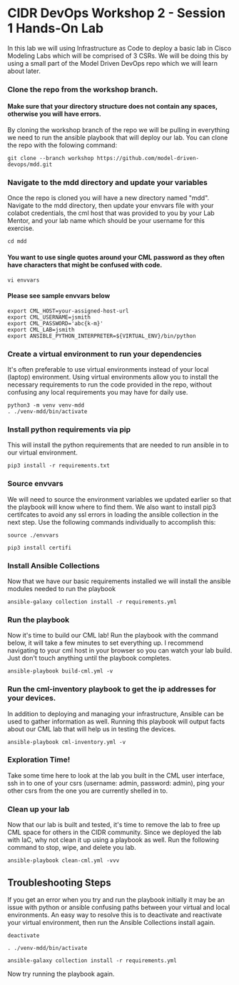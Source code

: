 # CIDR DevOps Workshop 2 - Session 1 Hands-On Lab
In this lab we will using Infrastructure as Code to deploy a basic lab in Cisco Modeling Labs which will be comprised of 3 CSRs.  We will be doing this by using a small part of the Model Driven DevOps repo which we will learn about later. 

### Clone the repo from the workshop branch.
#### Make sure that your directory structure does not contain any spaces, otherwise you will have errors.
By cloning the workshop branch of the repo we will be pulling in everything we need to run the ansible playbook that will deploy our lab.  You can clone the repo with the folowing command:
```
git clone --branch workshop https://github.com/model-driven-devops/mdd.git
```

### Navigate to the mdd directory and update your variables
Once the repo is cloned you will have a new directory named "mdd".  Navigate to the mdd directory, then update your envvars file with your colabot credentials, the cml host that was provided to you by your Lab Mentor, and your lab name which should be your username for this exercise.
```
cd mdd
```
#### You want to use single quotes around your CML password as they often have characters that might be confused with code.
```
vi envvars
```
#### Please see sample envvars below
```
export CML_HOST=your-assigned-host-url
export CML_USERNAME=jsmith
export CML_PASSWORD='abc{k-m}'
export CML_LAB=jsmith
export ANSIBLE_PYTHON_INTERPRETER=${VIRTUAL_ENV}/bin/python
```

### Create a virtual environment to run your dependencies
It's often preferable to use virtual environments instead of your local (laptop) environment.  Using virtual environments allow you to install the necessary requirements to run the code provided in the repo, without confusing any local requirements you may have for daily use.  
```
python3 -m venv venv-mdd
. ./venv-mdd/bin/activate
```

### Install python requirements via pip
This will install the python requirements that are needed to run ansible in to our virtual environment.
```
pip3 install -r requirements.txt
```
### Source envvars
We will need to source the environment variables we updated earlier so that the playbook will know where to find them.  We also want to install pip3 certifcates to avoid any ssl errors in loading the ansible collection in the next step.  Use the following commands individually to accomplish this:  
```
source ./envvars
```
```
pip3 install certifi
```

### Install Ansible Collections
Now that we have our basic requirements installed we will install the ansible modules needed to run the playbook  
```
ansible-galaxy collection install -r requirements.yml
```

### Run the playbook
Now it's time to build our CML lab!  Run the playbook with the command below, it will take a few minutes to set everything up.  I recommend navigating to your cml host in your browser so you can watch your lab build.  Just don't touch anything until the playbook completes.  
```
ansible-playbook build-cml.yml -v
```

### Run the cml-inventory playbook to get the ip addresses for your devices.  
In addition to deploying and managing your infrastructure, Ansible can be used to gather information as well.  Running this playbook will output facts about our CML lab that will help us in testing the devices. 
```
ansible-playbook cml-inventory.yml -v
```

### Exploration Time!
Take some time here to look at the lab you built in the CML user interface, ssh in to one of your csrs (username: admin, password: admin), ping your other csrs from the one you are currently shelled in to.  

### Clean up your lab
Now that our lab is built and tested, it's time to remove the lab to free up CML space for others in the CIDR community.  Since we deployed the lab with IaC, why not clean it up using a playbook as well.  Run the following command to stop, wipe, and delete you lab.  
```
ansible-playbook clean-cml.yml -vvv
```

## Troubleshooting Steps
If you get an error when you try and run the playbook initially it may be an issue with python or ansible confusing paths between your virtual and local environments.  An easy way to resolve this is to deactivate and reactivate your virtual environment, then run the Ansible Collections install again.  
```
deactivate
```
```
. ./venv-mdd/bin/activate
```
```
ansible-galaxy collection install -r requirements.yml
```

Now try running the playbook again.  
